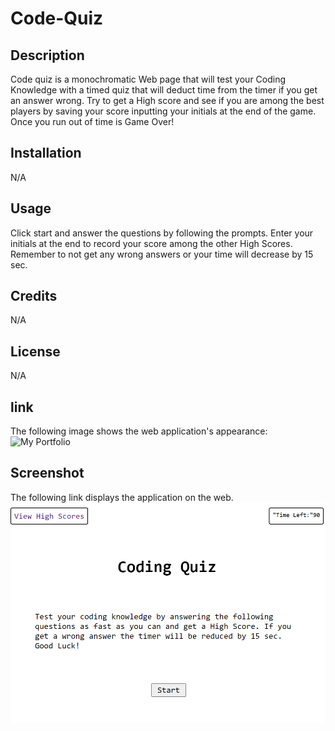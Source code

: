 # Code-Quiz

## Description

Code quiz is a monochromatic Web page that will test your Coding Knowledge with a timed quiz that will deduct time from the timer if you get an answer wrong.
Try to get a High score and see if you are among the best players by saving your score inputting your initials at the end of the game.
Once you run out of time is Game Over!

## Installation

N/A

## Usage

Click start and answer the questions by following the prompts. Enter your initials at the end to record your score among the other High Scores.
Remember to not get any wrong answers or your time will decrease by 15 sec.

## Credits

N/A

## License

N/A

## link

The following image shows the web application's appearance:
![My Portfolio](https://ll8719.github.io/Code-Quiz/)

## Screenshot

The following link displays the application on the web.
![screenshot](./images/Code-quiz-shot.png)

